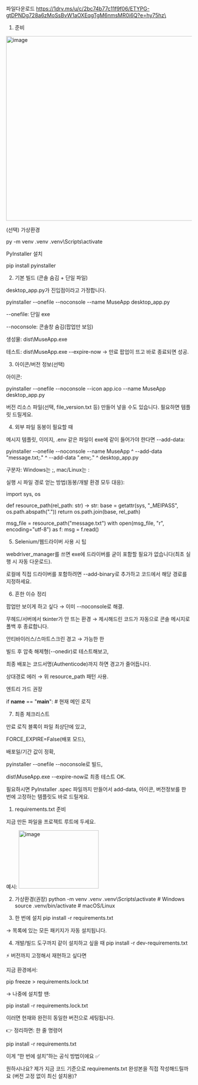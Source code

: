파일다운로드 
https://1drv.ms/u/c/2bc74b77c11f9f06/ETYPG-gtDPNDg728a6zMoSsBvW1aOXEqgTgM6nmsMR0i6Q?e=hy75hz\

1) 준비

<img width="791" height="501" alt="image" src="https://github.com/user-attachments/assets/9248ea40-15ed-4592-9d93-20be5f645ee4" />

(선택) 가상환경

py -m venv .venv
.venv\Scripts\activate


PyInstaller 설치

pip install pyinstaller

2) 기본 빌드 (콘솔 숨김 + 단일 파일)

desktop_app.py가 진입점이라고 가정합니다.

pyinstaller --onefile --noconsole --name MuseApp desktop_app.py


--onefile: 단일 exe

--noconsole: 콘솔창 숨김(팝업만 보임)

생성물: dist\MuseApp.exe

테스트:
dist\MuseApp.exe --expire-now
→ 만료 팝업이 뜨고 바로 종료되면 성공.

3) 아이콘/버전 정보(선택)

아이콘:

pyinstaller --onefile --noconsole --icon app.ico --name MuseApp desktop_app.py


버전 리소스 파일(선택, file_version.txt 등) 만들어 넣을 수도 있습니다. 필요하면 템플릿 드릴게요.

4) 외부 파일 동봉이 필요할 때

메시지 템플릿, 이미지, .env 같은 파일이 exe에 같이 들어가야 한다면 --add-data:

pyinstaller --onefile --noconsole --name MuseApp ^
  --add-data "message.txt;." ^
  --add-data ".env;." ^
  desktop_app.py


구분자: Windows는 ;, mac/Linux는 :

실행 시 파일 경로 얻는 방법(동봉/개발 환경 모두 대응):

import sys, os

def resource_path(rel_path: str) -> str:
    base = getattr(sys, "_MEIPASS", os.path.abspath("."))
    return os.path.join(base, rel_path)

msg_file = resource_path("message.txt")
with open(msg_file, "r", encoding="utf-8") as f:
    msg = f.read()

5) Selenium/웹드라이버 사용 시 팁

webdriver_manager를 쓰면 exe에 드라이버를 굳이 포함할 필요가 없습니다(최초 실행 시 자동 다운로드).

로컬에 직접 드라이버를 포함하려면 --add-binary로 추가하고 코드에서 해당 경로를 지정하세요.

6) 흔한 이슈 정리

팝업만 보이게 하고 싶다 → 이미 --noconsole로 해결.

무헤드/서버에서 tkinter가 안 뜨는 환경 → 제시해드린 코드가 자동으로 콘솔 메시지로 폴백 후 종료합니다.

안티바이러스/스마트스크린 경고 → 가능한 한

빌드 후 압축 해제형(--onedir)로 테스트해보고,

최종 배포는 코드서명(Authenticode)까지 하면 경고가 줄어듭니다.

상대경로 에러 → 위 resource_path 패턴 사용.

엔트리 가드 권장

if __name__ == "__main__":
    # 현재 메인 로직

7) 최종 체크리스트

만료 로직 블록이 파일 최상단에 있고,

FORCE_EXPIRE=False(배포 모드),

배포일/기간 값이 정확,

pyinstaller --onefile --noconsole로 빌드,

dist\MuseApp.exe --expire-now로 최종 테스트 OK.

필요하시면 PyInstaller .spec 파일까지 만들어서 add-data, 아이콘, 버전정보를 한 번에 고정하는 템플릿도 바로 드릴게요.

1) requirements.txt 준비

지금 만든 파일을 프로젝트 루트에 두세요.

예시:
<img width="217" height="158" alt="image" src="https://github.com/user-attachments/assets/916f93e2-f738-4f8d-a5af-1b35a2b7bbed" />


2) 가상환경(권장)
python -m venv .venv
.venv\Scripts\activate   # Windows
source .venv/bin/activate  # macOS/Linux

3) 한 번에 설치
pip install -r requirements.txt


→ 목록에 있는 모든 패키지가 자동 설치됩니다.

4) 개발/빌드 도구까지 같이 설치하고 싶을 때
pip install -r dev-requirements.txt

⚡ 버전까지 고정해서 재현하고 싶다면

지금 환경에서:

pip freeze > requirements.lock.txt


→ 나중에 설치할 땐:

pip install -r requirements.lock.txt


이러면 현재와 완전히 동일한 버전으로 세팅됩니다.

👉 정리하면:
한 줄 명령어

pip install -r requirements.txt


이게 “한 번에 설치”하는 공식 방법이에요 ✅

원하시나요? 제가 지금 코드 기준으로 requirements.txt 완성본을 직접 작성해드릴까요 (버전 고정 없이 최신 설치용)?
